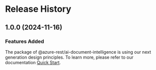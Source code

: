 # Release History
    
## 1.0.0 (2024-11-16)

### Features Added

The package of @azure-rest/ai-document-intelligence is using our next generation design principles. To learn more, please refer to our documentation [Quick Start](https://aka.ms/azsdk/js/mgmt/quickstart).
